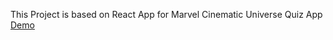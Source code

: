 This Project is based on React App for Marvel Cinematic Universe Quiz App 
<a href="https://react-mcu-quiz.herokuapp.com/"> Demo</a>